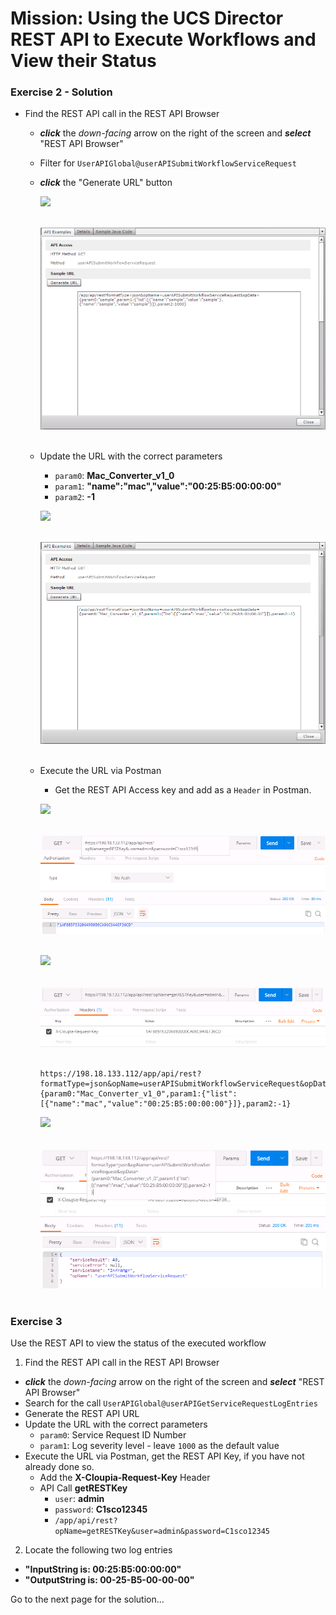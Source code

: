 # Mission: Using the UCS Director REST API to Execute Workflows and View their Status

### Exercise 2 - Solution

- Find the REST API call in the REST API Browser
  - ***click*** the *down-facing* arrow on the right of the screen and ***select*** "REST API Browser"
  - Filter for  `UserAPIGlobal@userAPISubmitWorkflowServiceRequest`
  - ***click*** the "Generate URL" button

    ![](/posts/files/dne-dcip-ucsd-infrastructure-automation-mission-01-v01/assets/images/image-08.jpg)<br/><br/>

    ![](assets/images/image-08.jpg)<br/><br/>

  - Update the URL with the correct parameters
    - `param0`: **Mac_Converter_v1_0**
    - `param1`: **"name":"mac","value":"00:25:B5:00:00:00"**
    - `param2`: **-1**

    ![](/posts/files/dne-dcip-ucsd-infrastructure-automation-mission-01-v01/assets/images/image-09.jpg)<br/><br/>

    ![](assets/images/image-09.jpg)<br/><br/>

  - Execute the URL via Postman
    - Get the REST API Access key and add as a `Header` in Postman.

    ![](/posts/files/dne-dcip-ucsd-infrastructure-automation-mission-01-v01/assets/images/image-10.jpg)<br/><br/>

    ![](assets/images/image-10.jpg)<br/><br/>

    ![](/posts/files/dne-dcip-ucsd-infrastructure-automation-mission-01-v01/assets/images/image-11.jpg)<br/><br/>

    ![](assets/images/image-11.jpg)<br/><br/>

    ```code
    https://198.18.133.112/app/api/rest?formatType=json&opName=userAPISubmitWorkflowServiceRequest&opData={param0:"Mac_Converter_v1_0",param1:{"list":[{"name":"mac","value":"00:25:B5:00:00:00"}]},param2:-1}  
    ```

    ![](/posts/files/dne-dcip-ucsd-infrastructure-automation-mission-01-v01/assets/images/image-12.jpg)<br/><br/>

    ![](assets/images/image-12.jpg)<br/><br/>

### Exercise 3

Use the REST API to view the status of the executed workflow
1. Find the REST API call in the REST API Browser
  - ***click*** the *down-facing* arrow on the right of the screen and ***select*** "REST API Browser"
  - Search for the call `UserAPIGlobal@userAPIGetServiceRequestLogEntries`
  - Generate the REST API URL
  - Update the URL with the correct parameters
    - `param0`: Service Request ID Number
    - `param1`: Log severity level - leave `1000` as the default value
  - Execute the URL via Postman, get the REST API Key, if you have not already done so.
    - Add the **X-Cloupia-Request-Key** Header
    - API Call **getRESTKey**
      - `user`: **admin**
      - `password`: **C1sco12345**
      - `/app/api/rest?opName=getRESTKey&user=admin&password=C1sco12345`

2. Locate the following two log entries
  - **"InputString is: 00:25:B5:00:00:00"**
  - **"OutputString is: 00-25-B5-00-00-00"**

Go to the next page for the solution...
